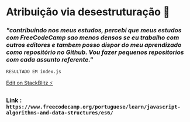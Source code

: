 # Atribuição via desestruturação 🏴

### _"contribuindo nos meus estudos, percebi que meus estudos com FreeCodeCamp sao menos densos se eu trabalho com outros editores e tambem posso dispor do meu aprendizado como repositório no Github. Vou fazer pequenos repositorios com cada assunto referente."_ 

`RESULTADO EM index.js`

[Edit on StackBlitz ⚡️](https://stackblitz.com/edit/js-mqvbon)

### Link : `https://www.freecodecamp.org/portuguese/learn/javascript-algorithms-and-data-structures/es6/ `


